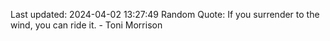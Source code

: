 Last updated: 2024-04-02 13:27:49
Random Quote: If you surrender to the wind, you can ride it. - Toni Morrison